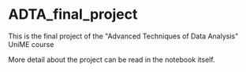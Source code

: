 # ADTA_final_project
This is the final project of the "Advanced Techniques of Data Analysis" UniME course

More detail about the project can be read in the notebook itself.
